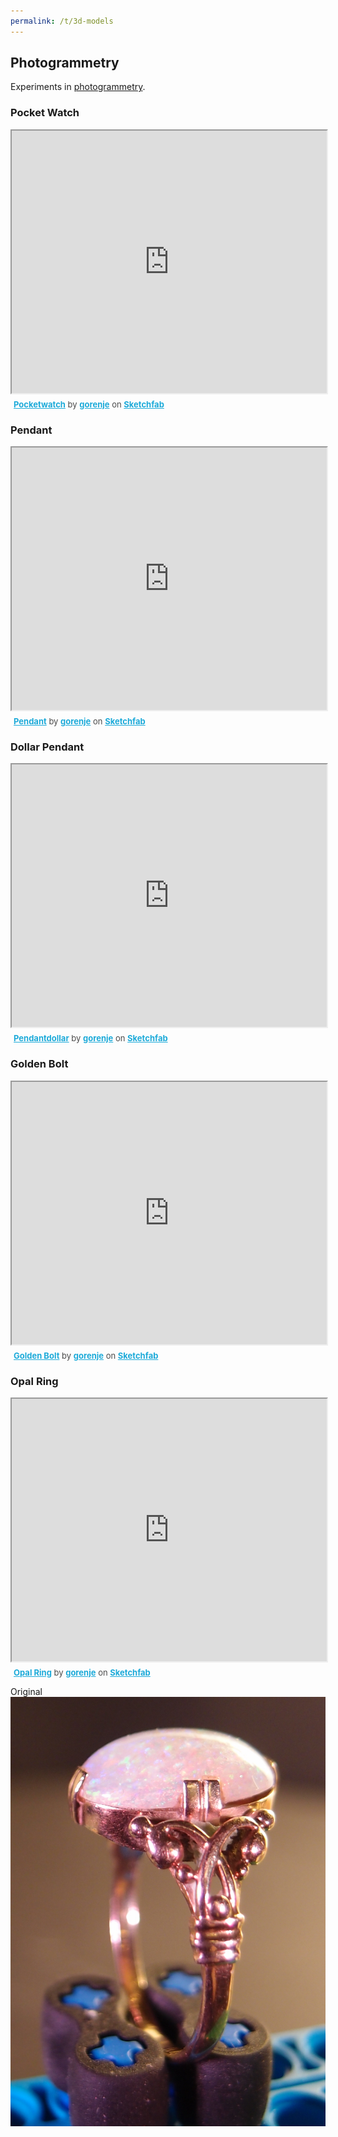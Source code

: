 ```yaml
---
permalink: /t/3d-models
---
```


## Photogrammetry

Experiments in [photogrammetry](https://en.wikipedia.org/wiki/Photogrammetry).

### Pocket Watch

<div class="sketchfab-embed-wrapper">
    <iframe title="Pocketwatch" width="100%" height="420" src="https://sketchfab.com/models/e408a387dfae4de08107923698ef352e/embed?autospin=0&preload=1">
    </iframe>
   <p style="font-size: 13px; font-weight: normal; margin: 5px; color: #4A4A4A;">
        <a href="https://sketchfab.com/3d-models/pocketwatch-e408a387dfae4de08107923698ef352e" target="_blank" style="font-weight: bold; color: #1CAAD9;">Pocketwatch</a>
        by <a href="https://sketchfab.com/gorenje23" target="_blank" style="font-weight: bold; color: #1CAAD9;">gorenje</a>
        on <a href="https://sketchfab.com" target="_blank" style="font-weight: bold; color: #1CAAD9;">Sketchfab</a>
    </p>
</div>


### Pendant

<div class="sketchfab-embed-wrapper">
    <iframe title="Pendant" width="100%" height="420" src="https://sketchfab.com/models/90263f6c53f34d46b15135706f3b3333/embed?preload=1">
    </iframe>
   <p style="font-size: 13px; font-weight: normal; margin: 5px; color: #4A4A4A;">
        <a href="https://sketchfab.com/3d-models/pendant-90263f6c53f34d46b15135706f3b3333" target="_blank" style="font-weight: bold; color: #1CAAD9;">Pendant</a>
        by <a href="https://sketchfab.com/gorenje23" target="_blank" style="font-weight: bold; color: #1CAAD9;">gorenje</a>
        on <a href="https://sketchfab.com" target="_blank" style="font-weight: bold; color: #1CAAD9;">Sketchfab</a>
    </p>
</div>


### Dollar Pendant

<div class="sketchfab-embed-wrapper">
    <iframe title="Pendant" width="100%" height="420" src="https://sketchfab.com/models/1e6fcde6c3c54049a8e7fd66fdd53392/embed?preload=1">
    </iframe>
   <p style="font-size: 13px; font-weight: normal; margin: 5px; color: #4A4A4A;">
        <a href="https://sketchfab.com/3d-models/gpendantdollar-1e6fcde6c3c54049a8e7fd66fdd53392" target="_blank" style="font-weight: bold; color: #1CAAD9;">Pendantdollar</a>
        by <a href="https://sketchfab.com/gorenje23" target="_blank" style="font-weight: bold; color: #1CAAD9;">gorenje</a>
        on <a href="https://sketchfab.com" target="_blank" style="font-weight: bold; color: #1CAAD9;">Sketchfab</a>
    </p>
</div>

### Golden Bolt

<div class="sketchfab-embed-wrapper">
    <iframe title="Golden Bolt" width="100%" height="420" src="https://sketchfab.com/models/d84b73f545d14e45a756e89b7045b213/embed?preload=1">
    </iframe>
   <p style="font-size: 13px; font-weight: normal; margin: 5px; color: #4A4A4A;">
        <a href="https://sketchfab.com/3d-models/golden-bolt-d84b73f545d14e45a756e89b7045b213" target="_blank" style="font-weight: bold; color: #1CAAD9;">Golden Bolt</a>
        by <a href="https://sketchfab.com/gorenje23" target="_blank" style="font-weight: bold; color: #1CAAD9;">gorenje</a>
        on <a href="https://sketchfab.com" target="_blank" style="font-weight: bold; color: #1CAAD9;">Sketchfab</a>
    </p>
</div>

### Opal Ring

<div class="sketchfab-embed-wrapper">
   <iframe title="Opal Ring" width="100%" height="420" src="https://sketchfab.com/models/b8d7161f126543b5a8af7ee0866fcb42/embed?preload=1">
   </iframe>
   <p style="font-size: 13px; font-weight: normal; margin: 5px; color: #4A4A4A;">
        <a href="https://sketchfab.com/3d-models/opalring-b8d7161f126543b5a8af7ee0866fcb42" target="_blank" style="font-weight: bold; color: #1CAAD9;">Opal Ring</a>
        by <a href="https://sketchfab.com/gorenje23" target="_blank" style="font-weight: bold; color: #1CAAD9;">gorenje</a>
        on <a href="https://sketchfab.com" target="_blank" style="font-weight: bold; color: #1CAAD9;">Sketchfab</a>
    </p>
</div>

Original ![Opal Ring](/f/opalring.png)
